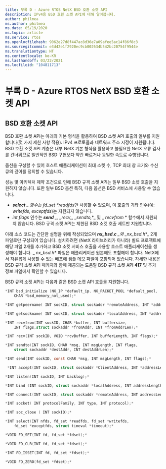 ```yaml
---
title: 부록 D - Azure RTOS NetX BSD 호환 소켓 API
description: IPv4용 BSD 호환 소켓 API에 대해 알아봅니다.
author: philmea
ms.author: philmea
ms.date: 05/19/2020
ms.topic: article
ms.service: rtos
ms.openlocfilehash: 9062e27d8f447ac8d36e7a09afee5ac14f86f8c3
ms.sourcegitcommit: e3d42e1f2920ec9cb002634b542bc20754f9544e
ms.translationtype: HT
ms.contentlocale: ko-KR
ms.lasthandoff: 03/22/2021
ms.locfileid: "104811713"
---
```

# <a name="appendix-d---azure-rtos-netx-bsd-compatible-socket-api"></a>부록 D - Azure RTOS NetX BSD 호환 소켓 API

## <a name="bsd-compatible-socket-api"></a>BSD 호환 소켓 API

BSD 호환 소켓 API는 아래의 기본 형식을 활용하여 BSD 소켓 API 호출의 일부를 지원합니다(몇 가지 제한 사항 적용). IPv4 프로토콜과 네트워크 주소 지정이 지원됩니다. BSD 호환 소켓 API 계층은 내부 NetX 기본 형식을 활용하고 불필요한 NetX 오류 검사를 건너뛰므로 일반적인 BSD 구현보다 약간 빠르거나 동일한 속도로 수행됩니다.

옵션을 구성할 수 있어 호스트 애플리케이션이 최대 소켓 수, TCP 최대 창 크기와 수신 큐의 깊이를 정의할 수 있습니다.

성능 및 아키텍처 제약 조건으로 인해 BSD 규격 소켓 API는 일부 BSD 소켓 호출을 지원하지 않습니다. 또한 일부 BSD 옵션 특히, 다음 옵션은 BSD 서비스에 사용할 수 없습니다.

- ***select** _ 함수는 fd_set \*readfds*만 사용할 수 있으며, 이 호출의 기타 인수(예: *writefds*, *exceptfds*)는 지원되지 않습니다.
- *int flags* 인수는 ***send** _, _*_recv_*_, _*_sendto,_*_ 및 _ *_recvfrom_* * 함수에서 지원되지 않습니다. BSD 규격 소켓 API는 제한된 BSD 소켓 호출 세트만 지원합니다.

아래 소스 코드는 간단한 설명을 위해 작성되었으며 ***nx_bsd.c** _와 _*_nx_bsd.h_*_ 2개 파일로만 구성되어 있습니다. 설치하려면 (NetX 라이브러리가 아니라) 빌드 프로젝트에 해당 파일 2개를 추가하고 BSD 소켓 서비스 호출을 사용할 호스트 애플리케이션을 생성해야 합니다. _ *_nx_bsd.h_** 파일은 애플리케이션 원본에도 포함해야 합니다. NetX에서 자유롭게 사용할 수 있는 배포에 샘플 데모 파일이 포함되어 있습니다. 자세한 내용은 BSD 규격 소켓 API 패키지와 함께 제공되는 도움말 BSD 규격 소켓 API **417** 및 추가 정보 파일에서 확인할 수 있습니다.

BSD 규격 소켓 API는 다음과 같은 BSD 소켓 API 호출을 지원합니다.

```C
*INT bsd_initialize (NX_IP *default_ip, NX_PACKET_POOL *default_pool,
    CHAR *bsd_memory_not_used);*

*INT getpeername( INT sockID, struct sockaddr *remoteAddress, INT *addressLength);*

*INT getsockname( INT sockID, struct sockaddr *localAddress, INT *addressLength);*

*INT recvfrom(INT sockID, CHAR *buffer, INT buffersize,
    INT flags,struct sockaddr *fromAddr, INT *fromAddrLen);*

*INT recv(INT sockID, VOID *rcvBuffer, INT bufferLength, INT flags);*

*INT sendto(INT sockID, CHAR *msg, INT msgLength, INT flags,
    struct sockaddr *destAddr, INT destAddrLen);*

*INT send(INT sockID, const CHAR *msg, INT msgLength, INT flags);*

 *INT accept(INT sockID, struct sockaddr *ClientAddress, INT *addressLength);*

*INT listen(INT sockID, INT backlog);*

*INT bind (INT sockID, struct sockaddr *localAddress, INT addressLength);*

*INT connect(INT sockID, struct sockaddr *remoteAddress, INT addressLength);*

*INT socket( INT protocolFamily, INT type, INT protocol);*

*INT soc_close ( INT sockID);*

*INT select(INT nfds, fd_set *readfds, fd_set *writefds,
    fd_set *exceptfds, struct timeval *timeout);*

*VOID FD_SET(INT fd, fd_set *fdset);*

*VOID FD_CLR(INT fd, fd_set *fdset);*

*INT FD_ISSET(INT fd, fd_set *fdset);*

*VOID FD_ZERO(fd_set *fdset);*

```
